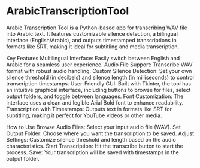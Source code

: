 # ArabicTranscriptionTool
Arabic Transcription Tool is a Python-based app for transcribing WAV file into Arabic text. It features customizable silence detection, a bilingual interface (English/Arabic), and outputs timestamped transcriptions in formats like SRT, making it ideal for subtitling and media transcription.

Key Features
Multilingual Interface: Easily switch between English and Arabic for a seamless user experience.
Audio File Support: Transcribe WAV format with robust audio handling.
Custom Silence Detection: Set your own silence threshold (in decibels) and silence length (in milliseconds) to control transcription timestamps.
User-Friendly GUI: Built with Tkinter, the tool has an intuitive graphical interface, including buttons to browse for files, select output folders, and toggle between languages.
Font Customization: The interface uses a clean and legible Arial Bold font to enhance readability.
Transcription with Timestamps: Outputs text in formats like SRT for subtitling, making it perfect for YouTube videos or other media.

How to Use
Browse Audio Files: Select your input audio file (WAV).
Set Output Folder: Choose where you want the transcription to be saved.
Adjust Settings: Customize silence threshold and length based on the audio characteristics.
Start Transcription: Hit the transcribe button to start the process.
Save: Your transcription will be saved with timestamps in the output folder.
